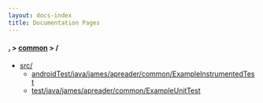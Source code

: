```yaml
---
layout: docs-index
title: Documentation Pages
---
```

#### [.](./../index) > [common](./index) > **/**

- [src/](src)
	- [androidTest/java/james/apreader/common/ExampleInstrumentedTest](src/androidTest/java/james/apreader/common/ExampleInstrumentedTest)
	- [test/java/james/apreader/common/ExampleUnitTest](src/test/java/james/apreader/common/ExampleUnitTest)
